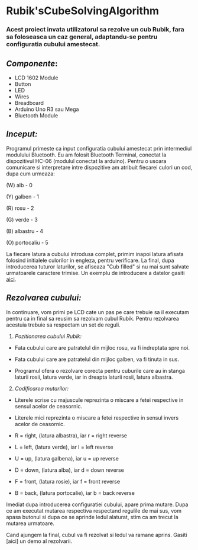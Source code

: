 # **Rubik'sCubeSolvingAlgorithm**

### Acest proiect invata utilizatorul sa rezolve un cub Rubik, fara sa foloseasca un caz general, adaptandu-se pentru configuratia cubului amestecat.

## *Componente*: 
- LCD 1602 Module
- Button
- LED
- Wires
- Breadboard
- Arduino Uno R3 sau Mega
- Bluetooth Module

## *Inceput:*
 Programul primeste ca input configuratia cubului amestecat prin intermediul modulului Bluetooth. 
 Eu am folosit Bluetooth Terminal, conectat la dispozitivul HC-06 (modulul conectat la arduino).
 Pentru o usoara comunicare si interpretare intre dispozitive am atribuit fiecarei culori un cod, dupa cum urmeaza:
 
  (W) alb        - 0
  
  (Y) galben     - 1
  
  (R) rosu       - 2
  
  (G) verde      - 3
  
  (B) albastru   - 4
  
  (O) portocaliu - 5
 
 La fiecare latura a cubului introdusa complet, primim inapoi latura afisata folosind initialele culorilor in engleza, pentru verificare.
 La final, dupa introducerea tuturor laturilor, se afiseaza "Cub filled" si nu mai sunt salvate urmatoarele caractere trimise.
 Un exemplu de introducere a datelor gasiti [aici]().
 
## *Rezolvarea cubului:*
 In continuare, vom primi pe LCD cate un pas pe care trebuie sa il executam pentru ca in final sa reusim sa rezolvam cubul Rubik.
 Pentru rezolvarea acestuia trebuie sa respectam un set de reguli.
 
 1. *Pozitionarea cubului Rubik:*
  - Fata cubului care are patratelul din mijloc rosu, va fi indreptata spre noi.
  
  - Fata cubului care are patratelul din mijloc galben, va fi tinuta in sus.
  
  - Programul ofera o rezolvare corecta pentru cuburile care au in stanga laturii rosii, latura verde, iar in dreapta laturii rosii, latura albastra.
 
 2. *Codificarea mutarilor:*
  
  - Literele scrise cu majuscule reprezinta o miscare a fetei respective in sensul acelor de ceasornic.
  
  - Literele mici reprezinta o miscare a fetei respective in sensul invers acelor de ceasornic.
  
  - R = right, (latura albastra), iar r = right reverse 
  
  - L = left, (latura verde), iar l = left reverse
  
  - U = up, (latura galbena), iar u = up reverse
  
  - D = down, (latura alba), iar d = down reverse
  
  - F = front, (latura rosie), iar f = front reverse
  
  - B = back, (latura portocalie), iar b = back reverse
 
 Imediat dupa introducerea configuratiei cubului, apare prima mutare. Dupa ce am executat mutarea respectiva respectand regulile de mai sus, vom apasa butonul si dupa ce se aprinde ledul alaturat, stim ca am trecut la mutarea urmatoare.

  Cand ajungem la final, cubul va fi rezolvat si ledul va ramane aprins.
  Gasiti [aici] un demo al rezolvarii.
  
  
  
